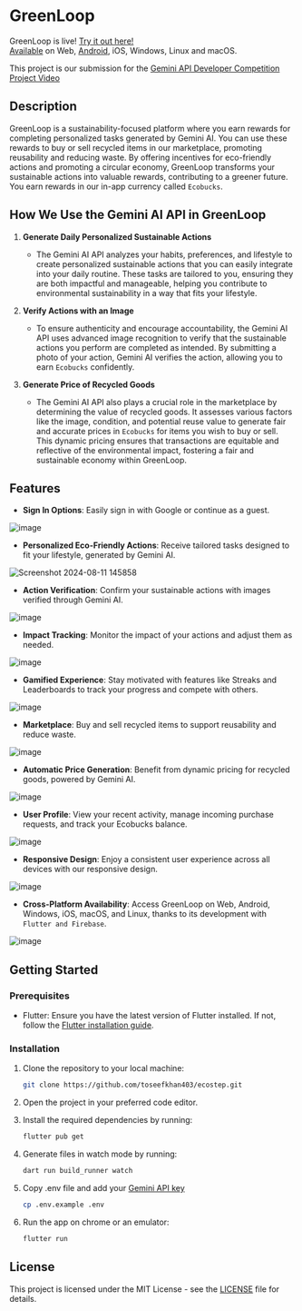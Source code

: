 # GreenLoop
GreenLoop is live! [Try it out here!](https://greenloop-a67da.web.app)\
[Available](https://drive.google.com/drive/folders/1wg80eTYLClXwmOJMysi7vmENITlEEwF7?usp=sharing) on Web, [Android](https://play.google.com/store/apps/details?id=com.ecostep.greenloop), iOS, Windows, Linux and macOS.

This project is our submission for the [Gemini API Developer Competition](https://ai.google.dev/competition)\
[Project Video](https://youtu.be/qP-6Oye4mJo)

## Description
GreenLoop is a sustainability-focused platform where you earn rewards for completing personalized tasks generated by Gemini AI. You can use these rewards to buy or sell recycled items in our marketplace, promoting reusability and reducing waste. By offering incentives for eco-friendly actions and promoting a circular economy, GreenLoop transforms your sustainable actions into valuable rewards, contributing to a greener future.\
You earn rewards in our in-app currency called `Ecobucks`.

## How We Use the Gemini AI API in GreenLoop

1. **Generate Daily Personalized Sustainable Actions**
   - The Gemini AI API analyzes your habits, preferences, and lifestyle to create personalized sustainable actions that you can easily integrate into your daily routine. These tasks are tailored to you, ensuring they are both impactful and manageable, helping you contribute to environmental sustainability in a way that fits your lifestyle.

2. **Verify Actions with an Image**
   - To ensure authenticity and encourage accountability, the Gemini AI API uses advanced image recognition to verify that the sustainable actions you perform are completed as intended. By submitting a photo of your action, Gemini AI verifies the action, allowing you to earn `Ecobucks` confidently.

3. **Generate Price of Recycled Goods**
   - The Gemini AI API also plays a crucial role in the marketplace by determining the value of recycled goods. It assesses various factors like the image, condition, and potential reuse value to generate fair and accurate prices in `Ecobucks` for items you wish to buy or sell. This dynamic pricing ensures that transactions are equitable and reflective of the environmental impact, fostering a fair and sustainable economy within GreenLoop.

## Features

- **Sign In Options**: Easily sign in with Google or continue as a guest.

![image](https://github.com/user-attachments/assets/5542c15a-5b95-43d5-a54b-e9a57036df18)

- **Personalized Eco-Friendly Actions**: Receive tailored tasks designed to fit your lifestyle, generated by Gemini AI.

![Screenshot 2024-08-11 145858](https://github.com/user-attachments/assets/66aeebe2-104d-4039-8a42-7f2fe0b664f7)

- **Action Verification**: Confirm your sustainable actions with images verified through Gemini AI.

![image](https://github.com/user-attachments/assets/1b4c3238-9c10-4931-a379-45b5c38414aa)

- **Impact Tracking**: Monitor the impact of your actions and adjust them as needed.

![image](https://github.com/user-attachments/assets/cc653974-15ab-452e-bdd4-0224ccee5e05)

- **Gamified Experience**: Stay motivated with features like Streaks and Leaderboards to track your progress and compete with others.

![image](https://github.com/user-attachments/assets/aa23da5d-d97c-4048-a004-498b9bfe3835)

- **Marketplace**: Buy and sell recycled items to support reusability and reduce waste.

![image](https://github.com/user-attachments/assets/58112efa-9392-4d1b-b82f-2981d9fc6b3b)

- **Automatic Price Generation**: Benefit from dynamic pricing for recycled goods, powered by Gemini AI.

![image](https://github.com/user-attachments/assets/786afaca-c0d8-4c82-a4c8-28c833e4e650)

- **User Profile**: View your recent activity, manage incoming purchase requests, and track your Ecobucks balance.

![image](https://github.com/user-attachments/assets/118ddced-5011-4d75-ae7f-417c9e03556b)

- **Responsive Design**: Enjoy a consistent user experience across all devices with our responsive design.

![image](https://github.com/user-attachments/assets/e7b6a8ed-e6c0-4d5f-a41d-0436b32927f2)

- **Cross-Platform Availability**: Access GreenLoop on Web, Android, Windows, iOS, macOS, and Linux, thanks to its development with `Flutter and Firebase`.

![image](https://github.com/user-attachments/assets/b0d6af89-6545-41ee-b170-7563c56f71f5)

## Getting Started

### Prerequisites

- Flutter: Ensure you have the latest version of Flutter installed. If not, follow the [Flutter installation guide](https://flutter.dev/docs/get-started/install).

### Installation

1. Clone the repository to your local machine:

   ```bash
   git clone https://github.com/toseefkhan403/ecostep.git

2. Open the project in your preferred code editor.

3. Install the required dependencies by running:

    ```bash
   flutter pub get

4. Generate files in watch mode by running:

    ```bash
   dart run build_runner watch

5. Copy .env file and add your [Gemini API key](https://aistudio.google.com/app/apikey)

    ```bash
   cp .env.example .env

6. Run the app on chrome or an emulator:

    ```bash
   flutter run

## License
This project is licensed under the MIT License - see the [LICENSE](LICENSE) file for details.
